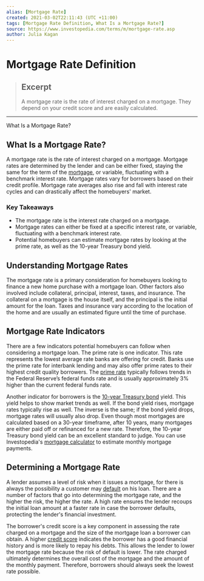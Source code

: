 ```yaml
---
alias: [Mortgage Rate]
created: 2021-03-02T22:11:43 (UTC +11:00)
tags: [Mortgage Rate Definition, What Is a Mortgage Rate?]
source: https://www.investopedia.com/terms/m/mortgage-rate.asp
author: Julia Kagan
---
```


# Mortgage Rate Definition

> ## Excerpt
> A mortgage rate is the rate of interest charged on a mortgage. They depend on your credit score and are easily calculated.

---

What Is a Mortgage Rate?
## What Is a Mortgage Rate?

A mortgage rate is the rate of interest charged on a mortgage. Mortgage rates are determined by the lender and can be either fixed, staying the same for the term of the [mortgage](https://www.investopedia.com/terms/m/mortgage.asp), or variable, fluctuating with a benchmark interest rate. Mortgage rates vary for borrowers based on their credit profile. Mortgage rate averages also rise and fall with interest rate cycles and can drastically affect the homebuyers' market.

### Key Takeaways

-   The mortgage rate is the interest rate charged on a mortgage.
-   Mortgage rates can either be fixed at a specific interest rate, or variable, fluctuating with a benchmark interest rate.
-   Potential homebuyers can estimate mortgage rates by looking at the prime rate, as well as the 10-year Treasury bond yield.

## Understanding Mortgage Rates

The mortgage rate is a primary consideration for homebuyers looking to finance a new home purchase with a mortgage loan. Other factors also involved include collateral, principal, interest, taxes, and insurance. The collateral on a mortgage is the house itself, and the principal is the initial amount for the loan. Taxes and insurance vary according to the location of the home and are usually an estimated figure until the time of purchase.

## Mortgage Rate Indicators

There are a few indicators potential homebuyers can follow when considering a mortgage loan. The prime rate is one indicator. This rate represents the lowest average rate banks are offering for credit. Banks use the prime rate for interbank lending and may also offer prime rates to their highest credit quality borrowers. The [prime rate](https://www.investopedia.com/terms/p/primerate.asp) typically follows trends in the Federal Reserve’s federal funds rate and is usually approximately 3% higher than the current federal funds rate.

Another indicator for borrowers is the [10-year Treasury bond](https://www.investopedia.com/terms/1/10-yeartreasury.asp) yield. This yield helps to show market trends as well. If the bond yield rises, mortgage rates typically rise as well. The inverse is the same; if the bond yield drops, mortgage rates will usually also drop. Even though most mortgages are calculated based on a 30-year timeframe, after 10 years, many mortgages are either paid off or refinanced for a new rate. Therefore, the 10-year Treasury bond yield can be an excellent standard to judge. You can use Investopedia's [mortgage calculator](https://www.investopedia.com/calculator/mortgage-calculator/) to estimate monthly mortgage payments.

## Determining a Mortgage Rate

A lender assumes a level of risk when it issues a mortgage, for there is always the possibility a customer may [default](https://www.investopedia.com/terms/d/default2.asp) on his loan. There are a number of factors that go into determining the mortgage rate, and the higher the risk, the higher the rate. A high rate ensures the lender recoups the initial loan amount at a faster rate in case the borrower defaults, protecting the lender's financial investment.

The borrower's credit score is a key component in assessing the rate charged on a mortgage and the size of the mortgage loan a borrower can obtain. A higher [credit score](https://www.investopedia.com/terms/c/credit_score.asp) indicates the borrower has a good financial history and is more likely to repay his debts. This allows the lender to lower the mortgage rate because the risk of default is lower. The rate charged ultimately determines the overall cost of the mortgage and the amount of the monthly payment. Therefore, borrowers should always seek the lowest rate possible.
